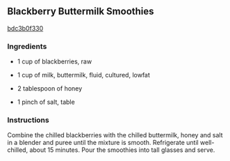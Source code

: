 ## Blackberry Buttermilk Smoothies

[bdc3b0f330](http://www.foodandwine.com/recipes/blackberry-buttermilk-smoothies)

### Ingredients

 - 1 cup of blackberries, raw

 - 1 cup of milk, buttermilk, fluid, cultured, lowfat

 - 2 tablespoon of honey

 - 1 pinch of salt, table

### Instructions

Combine the chilled blackberries with the chilled buttermilk, honey and salt in a blender and puree until the mixture is smooth. Refrigerate until well-chilled, about 15 minutes. Pour the smoothies into tall glasses and serve.